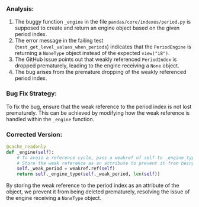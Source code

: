 ### Analysis:
1. The buggy function `_engine` in the file `pandas/core/indexes/period.py` is supposed to create and return an engine object based on the given period index.
2. The error message in the failing test (`test_get_level_values_when_periods`) indicates that the `PeriodEngine` is returning a `NoneType` object instead of the expected `view("i8")`.
3. The GitHub issue points out that weakly referenced `PeriodIndex` is dropped prematurely, leading to the engine receiving a `None` object.
4. The bug arises from the premature dropping of the weakly referenced period index.
   
### Bug Fix Strategy:
To fix the bug, ensure that the weak reference to the period index is not lost prematurely. This can be achieved by modifying how the weak reference is handled within the `_engine` function.

### Corrected Version:
```python
@cache_readonly
def _engine(self):
    # To avoid a reference cycle, pass a weakref of self to _engine_type.
    # Store the weak reference as an attribute to prevent it from being deleted.
    self._weak_period = weakref.ref(self)
    return self._engine_type(self._weak_period, len(self))
```

By storing the weak reference to the period index as an attribute of the object, we prevent it from being deleted prematurely, resolving the issue of the engine receiving a `NoneType` object.
